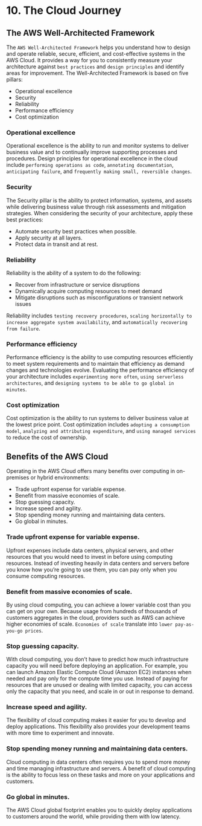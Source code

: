 # 10. The Cloud Journey

## The AWS Well-Architected Framework
The `AWS Well-Architected Framework` helps you understand how to design and operate reliable, secure, efficient, and cost-effective systems in the AWS Cloud. It provides a way for you to consistently measure your architecture against `best practices` and `design principles` and identify areas for improvement. The Well-Architected Framework is based on five pillars: 
- Operational excellence
- Security
- Reliability
- Performance efficiency
- Cost optimization

### Operational excellence
Operational excellence is the ability to run and monitor systems to deliver business value and to continually improve supporting processes and procedures.  Design principles for operational excellence in the cloud include `performing operations as code`, `annotating documentation`, `anticipating failure`, and `frequently making small, reversible changes`.

### Security
The Security pillar is the ability to protect information, systems, and assets while delivering business value through risk assessments and mitigation strategies. When considering the security of your architecture, apply these best practices:
- Automate security best practices when possible.
- Apply security at all layers.
- Protect data in transit and at rest.

### Reliability
Reliability is the ability of a system to do the following:
- Recover from infrastructure or service disruptions
- Dynamically acquire computing resources to meet demand
- Mitigate disruptions such as misconfigurations or transient network issues

Reliability includes `testing recovery procedures`, `scaling horizontally to increase aggregate system availability`, and `automatically recovering from failure`.

### Performance efficiency
Performance efficiency is the ability to use computing resources efficiently to meet system requirements and to maintain that efficiency as demand changes and technologies evolve. Evaluating the performance efficiency of your architecture includes `experimenting more often`, `using serverless architectures`, and `designing systems to be able to go global in minutes`.

### Cost optimization
Cost optimization is the ability to run systems to deliver business value at the lowest price point. Cost optimization includes `adopting a consumption model`, `analyzing and attributing expenditure`, and `using managed services` to reduce the cost of ownership.

## Benefits of the AWS Cloud
Operating in the AWS Cloud offers many benefits over computing in on-premises or hybrid environments: 
- Trade upfront expense for variable expense.
- Benefit from massive economies of scale.
- Stop guessing capacity.
- Increase speed and agility.
- Stop spending money running and maintaining data centers.
- Go global in minutes.

### Trade upfront expense for variable expense.
Upfront expenses include data centers, physical servers, and other resources that you would need to invest in before using computing resources. Instead of investing heavily in data centers and servers before you know how you’re going to use them, you can pay only when you consume computing resources.

### Benefit from massive economies of scale.
By using cloud computing, you can achieve a lower variable cost than you can get on your own. 
Because usage from hundreds of thousands of customers aggregates in the cloud, providers such as AWS can achieve higher economies of scale. `Economies of scale` translate into `lower pay-as-you-go prices`.

### Stop guessing capacity.
With cloud computing, you don’t have to predict how much infrastructure capacity you will need before deploying an application. For example, you can launch Amazon Elastic Compute Cloud (Amazon EC2) instances when needed and pay only for the compute time you use. Instead of paying for resources that are unused or dealing with limited capacity, you can access only the capacity that you need, and scale in or out in response to demand. 

### Increase speed and agility.
The flexibility of cloud computing makes it easier for you to develop and deploy applications. This flexibility also provides your development teams with more time to experiment and innovate.

### Stop spending money running and maintaining data centers.
Cloud computing in data centers often requires you to spend more money and time managing infrastructure and servers. A benefit of cloud computing is the ability to focus less on these tasks and more on your applications and customers.

### Go global in minutes.
The AWS Cloud global footprint enables you to quickly deploy applications to customers around the world, while providing them with low latency.























